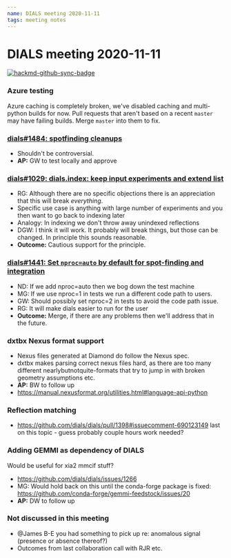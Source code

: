 ```yaml
---
name: DIALS meeting 2020-11-11
tags: meeting notes
---
```


# DIALS meeting 2020-11-11

[![hackmd-github-sync-badge](https://hackmd.io/SRLgBvh_RqKXPe5TLrMHXA/badge)](https://hackmd.io/SRLgBvh_RqKXPe5TLrMHXA)


### Azure testing
Azure caching is completely broken, we've disabled caching and multi-python builds for now. Pull requests that aren't based on a recent `master` may have failing builds. Merge `master` into them to fix.

### [dials#1484: spotfinding cleanups](https://github.com/dials/dials/issues/1484)
* Shouldn't be controversial.
* **AP:** GW to test locally and approve

### [dials#1029: dials.index: keep input experiments and extend list](https://github.com/dials/dials/issues/1029)
* RG: Although there are no specific objections there is an appreciation that this will break *everything*.
* Specific use case is anything with large number of experiments and you then want to go back to indexing later
* Analogy: In indexing we don't throw away unindexed reflections
* DGW: I think it will work. It probably will break things, but those can be changed. In principle this sounds reasonable.
* **Outcome:** Cautious support for the principle.

### [dials#1441: Set `nproc=auto` by default for spot-finding and integration](https://github.com/dials/dials/pull/1441)
* ND: If we add nproc=auto then we bog down the test machine
* MG: If we use nproc=1 in tests we run a different code path to users.
* GW: Should possibly set nproc=2 in tests to avoid the code path issue.
* RG: It will make dials easier to run for the user
* **Outcome:** Merge, if there are any problems then we'll address that in the future.

### dxtbx Nexus format support
* Nexus files generated at Diamond do follow the Nexus spec.
* dxtbx makes parsing correct nexus files hard, as there are too many different nearlybutnotquite-formats that try to jump in with broken geometry assumptions etc.
* **AP:** BW to follow up
* https://manual.nexusformat.org/utilities.html#language-api-python

### Reflection matching
* https://github.com/dials/dials/pull/1398#issuecomment-690123149 last on this topic - guess probably couple hours work needed?

### Adding GEMMI as dependency of DIALS
Would be useful for xia2 mmcif stuff?

* https://github.com/dials/dials/issues/1266
* MG: Would hold back on this until the conda-forge package is fixed: https://github.com/conda-forge/gemmi-feedstock/issues/20
* **AP:** DW to follow up
 
### Not discussed in this meeting
* @James B-E you had something to pick up re: anomalous signal (presence or absence thereof?)
* Outcomes from last collaboration call with RJR etc.
